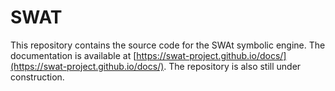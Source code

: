 # SWAT
This repository contains the source code for the SWAt symbolic engine.
The documentation is available at [https://swat-project.github.io/docs/](https://swat-project.github.io/docs/).
The repository is also still under construction.
